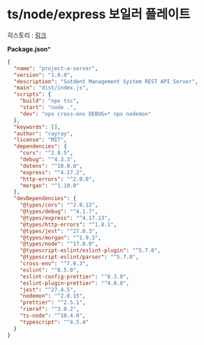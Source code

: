 # ts/node/express 보일러 플레이트

히스토리 : [링크](https://velog.io/@walrus811/%ED%95%99%EC%83%9D-%EA%B4%80%EB%A6%AC-%EC%8B%9C%EC%8A%A4%ED%85%9C-2-API-%EB%B3%B4%EC%9D%BC%EB%9F%AC-%ED%94%8C%EB%A0%88%EC%9D%B4%ED%8A%B8nodeexpressts)

**Package.json***

```json
{
  "name": "project-a-server",
  "version": "1.0.0",
  "description": "Sutdent Management System REST API Server",
  "main": "dist/index.js",
  "scripts": {
    "build": "npx tsc",
    "start": "node .",
    "dev": "npx cross-env DEBUG=* npx nodemon"
  },
  "keywords": [],
  "author": "rayray",
  "license": "MIT",
  "dependencies": {
    "cors": "^2.8.5",
    "debug": "^4.3.3",
    "dotenv": "^10.0.0",
    "express": "^4.17.2",
    "http-errors": "^2.0.0",
    "morgan": "^1.10.0"
  },
  "devDependencies": {
    "@types/cors": "^2.8.12",
    "@types/debug": "^4.1.7",
    "@types/express": "^4.17.13",
    "@types/http-errors": "^1.8.1",
    "@types/jest": "^27.0.3",
    "@types/morgan": "^1.9.3",
    "@types/node": "^17.0.0",
    "@typescript-eslint/eslint-plugin": "^5.7.0",
    "@typescript-eslint/parser": "^5.7.0",
    "cross-env": "^7.0.3",
    "eslint": "^8.5.0",
    "eslint-config-prettier": "^8.3.0",
    "eslint-plugin-prettier": "^4.0.0",
    "jest": "^27.4.5",
    "nodemon": "^2.0.15",
    "prettier": "^2.5.1",
    "rimraf": "^3.0.2",
    "ts-node": "^10.4.0",
    "typescript": "^4.5.4"
  }
}
```
